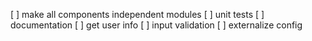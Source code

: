 [ ] make all components independent modules
[ ] unit tests
[ ] documentation
[ ] get user info
[ ] input validation
[ ] externalize config
